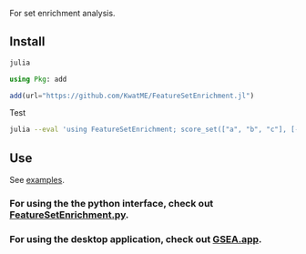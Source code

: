 For set enrichment analysis.

## Install

```sh
julia
```

```julia
using Pkg: add

add(url="https://github.com/KwatME/FeatureSetEnrichment.jl")
```

Test

```sh
julia --eval 'using FeatureSetEnrichment; score_set(["a", "b", "c"], [-1.,0.,1.], ["a", "b"])'
```

## Use

See [examples](notebook/example.ipynb).

### For using the the python interface, check out [FeatureSetEnrichment.py](https://github.com/KwatME/FeatureSetEnrichment.py).

### For using the desktop application, check out [GSEA.app](https://github.com/KwatME/GSEA.js).
